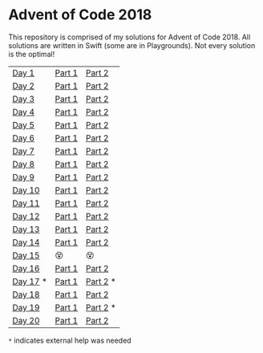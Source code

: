 
# Advent of Code 2018
This repository is comprised of my solutions for Advent of Code 2018. All solutions are written in Swift (some are in Playgrounds). Not every solution is the optimal!

||  ||
|--|--|--|
| [Day 1](https://adventofcode.com/2018/day/1) | [Part 1](https://github.com/jmmal/advent-of-code-2018/blob/master/Day%2001/day01.playground/Contents.swift) | [Part 2](https://github.com/jmmal/advent-of-code-2018/blob/master/Day%2001/day01.playground/Contents.swift) |
| [Day 2](https://adventofcode.com/2018/day/2) | [Part 1](https://github.com/jmmal/advent-of-code-2018/blob/master/Day%2002/day02.playground/Contents.swift) | [Part 2](https://github.com/jmmal/advent-of-code-2018/blob/master/Day%2002/day02.playground/Contents.swift) |
| [Day 3](https://adventofcode.com/2018/day/3) | [Part 1](https://github.com/jmmal/advent-of-code-2018/blob/master/Day%2003/day03.playground/Contents.swift) | [Part 2](https://github.com/jmmal/advent-of-code-2018/blob/master/Day%2003/day03.playground/Contents.swift) |
| [Day 4](https://adventofcode.com/2018/day/4) | [Part 1](https://github.com/jmmal/advent-of-code-2018/blob/master/Day%2004/day04.playground/Contents.swift) | [Part 2](https://github.com/jmmal/advent-of-code-2018/blob/master/Day%2004/day04.playground/Contents.swift) |
| [Day 5](https://adventofcode.com/2018/day/5) | [Part 1](https://github.com/jmmal/advent-of-code-2018/blob/master/Day%2005/day05-improved.swift) | [Part 2](https://github.com/jmmal/advent-of-code-2018/blob/master/Day%2005/day05-improved.swift) |
| [Day 6](https://adventofcode.com/2018/day/6) | [Part 1](https://github.com/jmmal/advent-of-code-2018/blob/master/Day%2006/day06-part1.swift) | [Part 2](https://github.com/jmmal/advent-of-code-2018/blob/master/Day%2006/day06-part2.swift) |
| [Day 7](https://adventofcode.com/2018/day/7) | [Part 1](https://github.com/jmmal/advent-of-code-2018/blob/master/Day%2007/day07.playground/Pages/part1.xcplaygroundpage/Contents.swift) | [Part 2](https://github.com/jmmal/advent-of-code-2018/blob/master/Day%2007/day07.playground/Pages/part2.xcplaygroundpage/Contents.swift) |
| [Day 8](https://adventofcode.com/2018/day/8) | [Part 1](https://github.com/jmmal/advent-of-code-2018/blob/master/Day%2008/day08.playground/Contents.swift) | [Part 2](https://github.com/jmmal/advent-of-code-2018/blob/master/Day%2008/day08.playground/Contents.swift) |
| [Day 9](https://adventofcode.com/2018/day/9) | [Part 1](https://github.com/jmmal/advent-of-code-2018/blob/master/Day%2009/day09.swift) | [Part 2](https://github.com/jmmal/advent-of-code-2018/blob/master/Day%2009/day09.swift) |
| [Day 10](https://adventofcode.com/2018/day/10) | [Part 1](https://github.com/jmmal/advent-of-code-2018/blob/master/Day%2010/day10.swift) | [Part 2](https://github.com/jmmal/advent-of-code-2018/blob/master/Day%2010/day10.swift) |
| [Day 11](https://adventofcode.com/2018/day/11) | [Part 1](https://github.com/jmmal/advent-of-code-2018/blob/master/Day%2011/day11-part1.swift) | [Part 2](https://github.com/jmmal/advent-of-code-2018/blob/master/Day%2011/day11-part2.swift) |
| [Day 12](https://adventofcode.com/2018/day/12) | [Part 1](https://github.com/jmmal/advent-of-code-2018/blob/master/Day%2012/day12.playground/Contents.swift) | [Part 2](https://github.com/jmmal/advent-of-code-2018/blob/master/Day%2012/day12.playground/Contents.swift) |
| [Day 13](https://adventofcode.com/2018/day/13) | [Part 1](https://github.com/jmmal/advent-of-code-2018/blob/master/Day%2013/day13-part1.swift) | [Part 2](https://github.com/jmmal/advent-of-code-2018/blob/master/Day%2013/day13-part2.swift) |
| [Day 14](https://adventofcode.com/2018/day/14) | [Part 1](https://github.com/jmmal/advent-of-code-2018/blob/master/Day%2014/part1.swift) | [Part 2](https://github.com/jmmal/advent-of-code-2018/blob/master/Day%2014/part2.swift) |
| [Day 15](https://adventofcode.com/2018/day/15) | 😵 | 😵 |
| [Day 16](https://adventofcode.com/2018/day/16) | [Part 1](https://github.com/jmmal/advent-of-code-2018/blob/master/Day%2016/day16-part1.playground/Contents.swift) | [Part 2](https://github.com/jmmal/advent-of-code-2018/blob/master/Day%2016/day16-part2.playground/Contents.swift) |
| [Day 17](https://adventofcode.com/2018/day/17) * | [Part 1](https://github.com/jmmal/advent-of-code-2018/blob/master/Day%2017/day17.swift) | [Part 2](https://github.com/jmmal/advent-of-code-2018/blob/master/Day%2017/day17.swift) * |
| [Day 18](https://adventofcode.com/2018/day/18) | [Part 1](https://github.com/jmmal/advent-of-code-2018/blob/master/Day%2018/part1.swift) | [Part 2](https://github.com/jmmal/advent-of-code-2018/blob/master/Day%2018/part2.swift) |
| [Day 19](https://adventofcode.com/2018/day/19) | [Part 1](https://github.com/jmmal/advent-of-code-2018/blob/master/Day%2019/part1.swift) | [Part 2](https://github.com/jmmal/advent-of-code-2018/blob/master/Day%2019/part2.swift) * |
| [Day 20](https://adventofcode.com/2018/day/20) | [Part 1](https://github.com/jmmal/advent-of-code-2018/blob/master/Day%2020/day20.playground/Contents.swift) | [Part 2](https://github.com/jmmal/advent-of-code-2018/blob/master/Day%2020/day20.playground/Contents.swift) |

` * `  indicates external  help was needed
